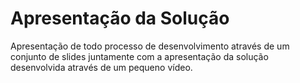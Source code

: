 # Apresentação da Solução

Apresentação de todo processo de desenvolvimento através de um conjunto de slides juntamente com a apresentação da solução desenvolvida através de um pequeno vídeo.

